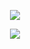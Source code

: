 <p align="center">
  <img src="https://readme-typing-svg.herokuapp.com?font=Fira+Code&weight=600&size=30&letterSpacing=0.2rem&pause=1000&color=F7D7D7&center=true&random=true&width=435&lines=Hello%2C+I'm+Denis)](https://git.io/typing-svg" />
</p>
<p align="center">
  <img src ="https://readme-typing-svg.herokuapp.com/demo/?weight=300&size=24&color=F7DEBF&center=true&random=true&lines=I+am+a+Fullstack+WebDeveloper" />
</p>
